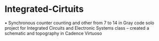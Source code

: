 # Integrated-Cirtuits
•	Synchronous counter counting and other from 7 to 14 in Gray code solo project for Integrated Circuits and Electronic Systems class – created a schematic and topography in Cadence Virtuoso
